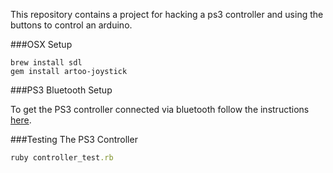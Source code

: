 This repository contains a project for hacking a ps3 controller and using the buttons to control an arduino. 

###OSX Setup

```
brew install sdl
gem install artoo-joystick
```

###PS3 Bluetooth Setup

To get the PS3 controller connected via bluetooth follow the instructions [here](http://www.wikihow.com/Connect-PS3-Controller-to-Mac).

###Testing The PS3 Controller 

```ruby
ruby controller_test.rb
```
